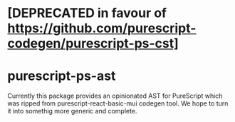 # [DEPRECATED in favour of https://github.com/purescript-codegen/purescript-ps-cst]

# purescript-ps-ast

Currently this package provides an opinionated AST for PureScript which was ripped from purescript-react-basic-mui codegen tool. We hope to turn it into somethig more generic and complete.

